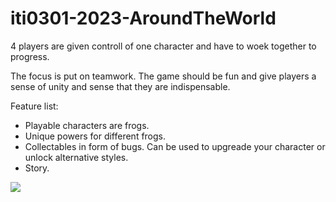 # iti0301-2023-AroundTheWorld

4 players are given controll of one character and have to woek together to progress.

The focus is put on teamwork.
The game should be fun and give players a sense of unity and sense that they are indispensable.

Feature list:
- Playable characters are frogs.
- Unique powers for different frogs.
- Collectables in form of bugs. Can be used to upgreade your character or unlock alternative styles.
- Story.

<Img src="https://picoparkgame.com/assets/img/mode/world/2.png">
